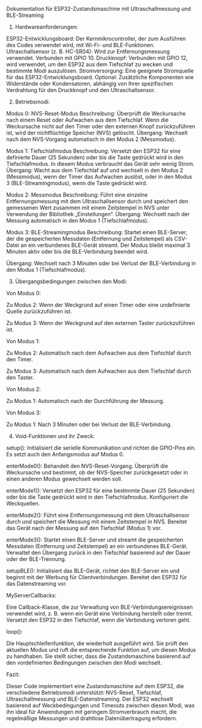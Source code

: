 Dokumentation für ESP32-Zustandsmaschine mit Ultraschallmessung und BLE-Streaming
1. Hardwareanforderungen:

ESP32-Entwicklungsboard: Der Kernmikrocontroller, der zum Ausführen des Codes verwendet wird, mit Wi-Fi- und BLE-Funktionen.
Ultraschallsensor (z. B. HC-SR04): Wird zur Entfernungsmessung verwendet. Verbunden mit GPIO 10.
Druckknopf: Verbunden mit GPIO 12, wird verwendet, um den ESP32 aus dem Tiefschlaf zu wecken und bestimmte Modi auszulösen.
Stromversorgung: Eine geeignete Stromquelle für das ESP32-Entwicklungsboard.
Optional: Zusätzliche Komponenten wie Widerstände oder Kondensatoren, abhängig von Ihrer spezifischen Verdrahtung für den Druckknopf und den Ultraschallsensor.

2. Betriebsmodi:

Modus 0: NVS-Reset-Modus
Beschreibung: Überprüft die Weckursache nach einem Reset oder Aufwachen aus dem Tiefschlaf. Wenn die Weckursache nicht auf den Timer oder den externen Knopf zurückzuführen ist, wird der nichtflüchtige Speicher (NVS) gelöscht.
Übergang: Wechselt nach dem NVS-Vorgang automatisch in den Modus 2 (Messmodus).

Modus 1: Tiefschlafmodus
Beschreibung: Versetzt den ESP32 für eine definierte Dauer (25 Sekunden) oder bis die Taste gedrückt wird in den Tiefschlafmodus. In diesem Modus verbraucht das Gerät sehr wenig Strom.
Übergang: Wacht aus dem Tiefschlaf auf und wechselt in den Modus 2 (Messmodus), wenn der Timer das Aufwachen auslöst, oder in den Modus 3 (BLE-Streamingmodus), wenn die Taste gedrückt wird.

Modus 2: Messmodus
Beschreibung: Führt eine einzelne Entfernungsmessung mit dem Ultraschallsensor durch und speichert den gemessenen Wert zusammen mit einem Zeitstempel in NVS unter Verwendung der Bibliothek „Einstellungen“.
Übergang: Wechselt nach der Messung automatisch in den Modus 1 (Tiefschlafmodus).

Modus 3: BLE-Streamingmodus
Beschreibung: Startet einen BLE-Server, der die gespeicherten Messdaten (Entfernung und Zeitstempel) als CSV-Datei an ein verbundenes BLE-Gerät streamt. Der Modus bleibt maximal 3 Minuten aktiv oder bis die BLE-Verbindung beendet wird.

Übergang: Wechselt nach 3 Minuten oder bei Verlust der BLE-Verbindung in den Modus 1 (Tiefschlafmodus).

3. Übergangsbedingungen zwischen den Modi:

Von Modus 0:

Zu Modus 2: Wenn der Weckgrund auf einen Timer oder eine undefinierte Quelle zurückzuführen ist.

Zu Modus 3: Wenn der Weckgrund auf den externen Taster zurückzuführen ist.

Von Modus 1:

Zu Modus 2: Automatisch nach dem Aufwachen aus dem Tiefschlaf durch den Timer.

Zu Modus 3: Automatisch nach dem Aufwachen aus dem Tiefschlaf durch den Taster.

Von Modus 2:

Zu Modus 1: Automatisch nach der Durchführung der Messung.

Von Modus 3:

Zu Modus 1: Nach 3 Minuten oder bei Verlust der BLE-Verbindung.

4. Void-Funktionen und ihr Zweck:

setup():
Initialisiert die serielle Kommunikation und richtet die GPIO-Pins ein. Es setzt auch den Anfangsmodus auf Modus 0.

enterMode0():
Behandelt den NVS-Reset-Vorgang. Überprüft die Weckursache und bestimmt, ob der NVS-Speicher zurückgesetzt oder in einen anderen Modus gewechselt werden soll.

enterMode1():
Versetzt den ESP32 für eine bestimmte Dauer (25 Sekunden) oder bis die Taste gedrückt wird in den Tiefschlafmodus. Konfiguriert die Weckquellen.

enterMode2():
Führt eine Entfernungsmessung mit dem Ultraschallsensor durch und speichert die Messung mit einem Zeitstempel in NVS. Bereitet das Gerät nach der Messung auf den Tiefschlaf (Modus 1) vor.

enterMode3():
Startet einen BLE-Server und streamt die gespeicherten Messdaten (Entfernung und Zeitstempel) an ein verbundenes BLE-Gerät. Verwaltet den Übergang zurück in den Tiefschlaf basierend auf der Dauer oder der BLE-Trennung.

setupBLE():
Initialisiert das BLE-Gerät, richtet den BLE-Server ein und beginnt mit der Werbung für Clientverbindungen. Bereitet den ESP32 für das Datenstreaming vor.

MyServerCallbacks:

Eine Callback-Klasse, die zur Verwaltung von BLE-Verbindungsereignissen verwendet wird, z. B. wenn ein Gerät eine Verbindung herstellt oder trennt. Versetzt den ESP32 in den Tiefschlaf, wenn die Verbindung verloren geht.

loop():

Die Hauptschleifenfunktion, die wiederholt ausgeführt wird. Sie prüft den aktuellen Modus und ruft die entsprechende Funktion auf, um diesen Modus zu handhaben. Sie stellt sicher, dass die Zustandsmaschine basierend auf den vordefinierten Bedingungen zwischen den Modi wechselt.

Fazit:

Dieser Code implementiert eine Zustandsmaschine auf dem ESP32, die verschiedene Betriebsmodi unterstützt: NVS-Reset, Tiefschlaf, Ultraschallmessung und BLE-Datenstreaming. Der ESP32 wechselt basierend auf Weckbedingungen und Timeouts zwischen diesen Modi, was ihn ideal für Anwendungen mit geringem Stromverbrauch macht, die regelmäßige Messungen und drahtlose Datenübertragung erfordern.
